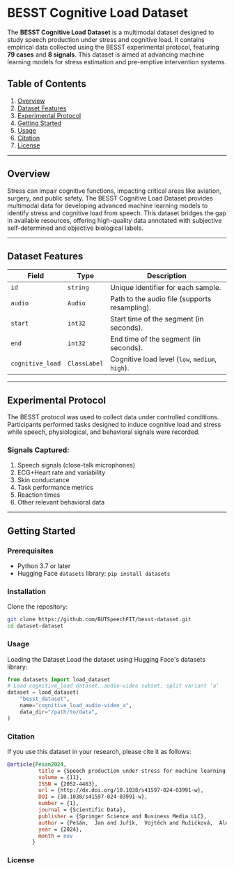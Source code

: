 # BESST Cognitive Load Dataset

The **BESST Cognitive Load Dataset** is a multimodal dataset designed to study speech production under stress and cognitive load. It contains empirical data collected using the BESST experimental protocol, featuring **79 cases** and **8 signals**. This dataset is aimed at advancing machine learning models for stress estimation and pre-emptive intervention systems.

## Table of Contents
1. [Overview](#overview)
2. [Dataset Features](#dataset-features)
3. [Experimental Protocol](#experimental-protocol)
4. [Getting Started](#getting-started)
5. [Usage](#usage)
6. [Citation](#citation)
7. [License](#license)

---

## Overview

Stress can impair cognitive functions, impacting critical areas like aviation, surgery, and public safety. The BESST Cognitive Load Dataset provides multimodal data for developing advanced machine learning models to identify stress and cognitive load from speech. This dataset bridges the gap in available resources, offering high-quality data annotated with subjective self-determined and objective biological labels.

---

## Dataset Features

| Field            | Type           | Description                                                                 |
|------------------|----------------|-----------------------------------------------------------------------------|
| `id`             | `string`       | Unique identifier for each sample.                                         |
| `audio`          | `Audio`        | Path to the audio file (supports resampling).                              |
| `start`          | `int32`        | Start time of the segment (in seconds).                                    |
| `end`            | `int32`        | End time of the segment (in seconds).                                      |
| `cognitive_load` | `ClassLabel`   | Cognitive load level (`low`, `medium`, `high`).                            |

---

## Experimental Protocol

The BESST protocol was used to collect data under controlled conditions. Participants performed tasks designed to induce cognitive load and stress while speech, physiological, and behavioral signals were recorded.

### Signals Captured:
1. Speech signals (close-talk microphones)
2. ECG+Heart rate and variability
3. Skin conductance
4. Task performance metrics
5. Reaction times
6. Other relevant behavioral data

---

## Getting Started

### Prerequisites
- Python 3.7 or later
- Hugging Face `datasets` library: `pip install datasets`

### Installation
Clone the repository:
```bash
git clone https://github.com/BUTSpeechFIT/besst-dataset.git
cd dataset-dataset
```

### Usage
Loading the Dataset
Load the dataset using Hugging Face's datasets library:

```python
from datasets import load_dataset
# Load cognitive_load dataset, audio-video subset, split variant 'a'
dataset = load_dataset(
    "besst_dataset",
    name="cognitive_load_audio-video_a",
    data_dir="/path/to/data",
)

```

### Citation
If you use this dataset in your research, please cite it as follows:

```bibtex
@article{Pesan2024,
          title = {Speech production under stress for machine learning: multimodal dataset of 79 cases and 8 signals},
          volume = {11},
          ISSN = {2052-4463},
          url = {http://dx.doi.org/10.1038/s41597-024-03991-w},
          DOI = {10.1038/s41597-024-03991-w},
          number = {1},
          journal = {Scientific Data},
          publisher = {Springer Science and Business Media LLC},
          author = {Pešán,  Jan and Juřík,  Vojtěch and Ružičková,  Alexandra and Svoboda,  Vojtěch and Janoušek,  Oto and Němcová,  Andrea and Bojanovská,  Hana and Aldabaghová,  Jasmína and Kyslík,  Filip and Vodičková,  Kateřina and Sodomová,  Adéla and Bartys,  Patrik and Chudý,  Peter and Černocký,  Jan},
          year = {2024},
          month = nov
        }
```
### License

